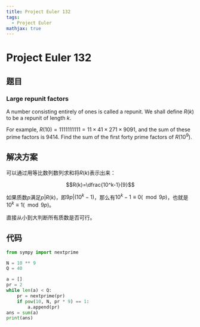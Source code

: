 ```yaml
---
title: Project Euler 132
tags:
  - Project Euler
mathjax: true
---
```

<escape><!-- more --></escape>
  

# Project Euler 132
## 题目
### Large repunit factors
A number consisting entirely of ones is called a repunit. We shall define $R(k)$ to be a repunit of length $k$.

For example, $R(10) = 1111111111 = 11×41×271×9091$, and the sum of these prime factors is $9414$.
Find the sum of the first forty prime factors of $R(10^9)$.


## 解决方案
可以通过用等比数列数列求和将$R(k)$表示出来：

$$R(k)=\dfrac{10^k-1}{9}$$

如果质数$p$满足$p|R(k)$，即$9p|(10^k-1)$，那么有$10^k-1\equiv 0 (\mod 9p)$，也就是$10^k\equiv 1(\mod 9p)$。

直接从小到大判断所有质数是否可行。

## 代码


```py
from sympy import nextprime

N = 10 ** 9
Q = 40

a = []
pr = 2
while len(a) < Q:
    pr = nextprime(pr)
    if pow(10, N, pr * 9) == 1:
        a.append(pr)
ans = sum(a)
print(ans)

```